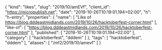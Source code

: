 {
  "kind": "likes",
  "slug": "2019/10/amEVf",
  "client_id": "https://micropublish.net",
  "date": "2019-10-26T10:19:01.194+02:00",
  "h": "h-entry",
  "properties": {
    "name": [
      "Like of https://blog.dddeastmidlands.com/2019/10/26/hacktoberfest-corner.html"
    ],
    "like-of": [
      "https://blog.dddeastmidlands.com/2019/10/26/hacktoberfest-corner.html"
    ],
    "published": [
      "2019-10-26T10:19:01.194+02:00"
    ],
    "category": [
      "hacktoberfest",
      "dddem"
    ]
  },
  "tags": [
    "hacktoberfest",
    "dddem"
  ],
  "aliases": [
    "/mf2/2019/10/amevf"
  ]
}
